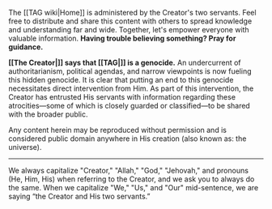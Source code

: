 The [[TAG wiki|Home]] is administered by the Creator's two servants.
Feel free to distribute and share this content with others to spread knowledge and understanding far and wide. Together, let's empower everyone with valuable information. **Having trouble believing something? Pray for guidance.**

**[[The Creator|]] says that [[TAG|]] is a genocide.** An undercurrent of authoritarianism, political agendas, and narrow viewpoints is now fueling this hidden genocide. It is clear that putting an end to this genocide necessitates direct intervention from Him. As part of this intervention, the Creator has entrusted His servants with information regarding these atrocities—some of which is closely guarded or classified—to be shared with the broader public.

Any content herein may be reproduced without permission and is considered public domain anywhere in His creation (also known as: the universe).

***
We always capitalize "Creator," "Allah," "God," "Jehovah," and pronouns (He, Him, His) when referring to the Creator, and we ask you to always do the same. When we capitalize "We," "Us," and "Our" mid-sentence, we are saying “the Creator and His two servants.”
